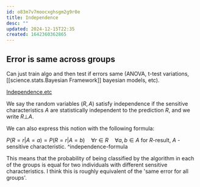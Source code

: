 ```yaml
---
id: o83m7v7moocxghsgm2g9r0e
title: Independence
desc: ""
updated: 2024-12-15T22:35
created: 1642360362865
---
```

## Error is same across groups

Can just train algo and then test if errors same (ANOVA, t-test variations, [[science.stats.Bayesian Framework]] bayesian models, etc).

[Independence,etc](https://en.wikipedia.org/wiki/Fairness_(machine_learning)#Fairness_criteria_in_classification_problems)

We say the random variables ${\textstyle (R,A)}$ satisfy independence if the sensitive characteristics $A$ are statistically independent to the prediction $R$, and we write $R\bot A$.

We can also express this notion with the following formula:

${P(R=r|A=a)=P(R=r|A=b)\quad \forall r\in R\quad \forall a,b\in A}$ for $R$-result, $A$ -sensitive characteristic. ^independence-formula

This means that the probability of being classified by the algorithm in each of the groups is equal for two individuals with different sensitive characteristics.
 I think this is roughly equivalent of the 'same error for all groups'.

